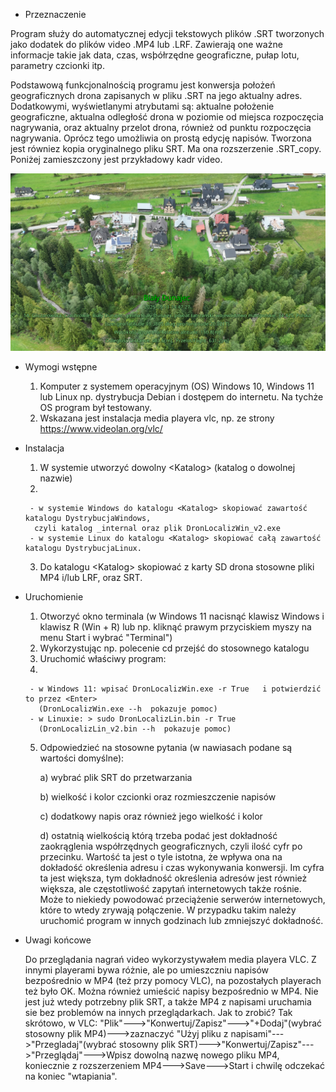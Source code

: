 * Przeznaczenie
  
Program służy do automatycznej edycji tekstowych plików .SRT tworzonych jako dodatek do plików video .MP4 lub .LRF. Zawierają one ważne informacje takie jak data, czas, wsþółrzędne geograficzne, pułap lotu, parametry czcionki itp.

Podstawową funkcjonalnością programu jest konwersja położeń geograficznych drona zapisanych w pliku .SRT na jego aktualny adres. Dodatkowymi, wyświetlanymi atrybutami są: aktualne położenie geograficzne, aktualna odległość drona w poziomie od miejsca rozpoczęcia nagrywania, oraz aktualny przelot drona, również od punktu rozpoczęcia nagrywania. Oprócz tego umożliwia on prostą edycję napisów. Tworzona jest równiez kopia oryginalnego pliku SRT. Ma ona rozszerzenie .SRT_copy.
Poniżej zamieszczony jest przykładowy kadr video.

![alt text](https://github.com/mbwasik/DronLocaliz_v2/blob/master/BD.png)

* Wymogi wstępne
     1) Komputer z systemem operacyjnym (OS) Windows 10, Windows 11 lub Linux np. dystrybucja Debian i dostępem do internetu. Na tychże OS program był testowany.
     2) Wskazana jest instalacja media playera vlc, np. ze strony https://www.videolan.org/vlc/ 

* Instalacja
     1) W systemie utworzyć dowolny \<Katalog\> (katalog o dowolnej nazwie)
     2) 
       - w systemie Windows do katalogu <Katalog> skopiować zawartość katalogu DystrybucjaWindows,
        czyli katalog _internal oraz plik DronLocalizWin_v2.exe
       - w systemie Linux do katalogu <Katalog> skopiować całą zawartość katalogu DystrybucjaLinux.
     3) Do katalogu \<Katalog\> skopiować z karty SD drona stosowne pliki MP4 i/lub LRF, oraz SRT.

* Uruchomienie
     1) Otworzyć okno terminala (w Windows 11 nacisnąć klawisz Windows i klawisz R (Win + R) lub np. kliknąć prawym przyciskiem myszy na menu Start i wybrać "Terminal") 
     2) Wykorzystując np. polecenie cd przejść do stosownego katalogu
     3) Uruchomić właściwy program:
     4) 
       - w Windows 11: wpisać DronLocalizWin.exe -r True   i potwierdzić to przez <Enter>
         (DronLocalizWin.exe --h  pokazuje pomoc)
       - w Linuxie: > sudo DronLocalizLin.bin -r True
         (DronLocalizLin_v2.bin --h  pokazuje pomoc)
     5) Odpowiedzieć na stosowne pytania (w nawiasach podane są wartości domyślne):

        a) wybrać plik SRT do przetwarzania  

        b) wielkość i kolor czcionki oraz rozmieszczenie napisów

        c) dodatkowy napis oraz również jego wielkość i kolor

        d) ostatnią wielkością którą trzeba podać jest dokładność zaokrąglenia współrzędnych geograficznych, czyli ilość cyfr po    przecinku. Wartość ta jest o tyle istotna, że wpływa ona na dokładość określenia  adresu i czas wykonywania konwersji.               Im cyfra ta jest większa, tym dokładność określenia adresów jest również większa, ale częstotliwość zapytań internetowych także rośnie.
  Może to niekiedy powodować przeciążenie serwerów internetowych, które to wtedy zrywają połączenie. W              przypadku takim należy uruchomić program w innych godzinach lub zmniejszyć dokładność.
      
* Uwagi końcowe
  
     Do przeglądania nagrań video wykorzystywałem media playera VLC. Z innymi playerami bywa różnie, ale po umieszczniu napisów bezpośrednio w MP4 (też przy pomocy VLC), na pozostałych playerach też było OK.
     Można również umieścić napisy bezpośrednio w MP4. Nie jest już wtedy potrzebny plik SRT, a także MP4 z napisami uruchamia sie bez problemów na innych przeglądarkach. Jak to zrobić? Tak skrótowo, w VLC:                                                  "Plik"--->"Konwertuj/Zapisz"--->"+Dodaj"(wybrać stosowny plik MP4)--->zaznaczyć "Użyj pliku z napisami"--->"Przegladaj"(wybrać stosowny plik SRT)--->"Konwertuj/Zapisz"--->"Przeglądaj"--->Wpisz dowolną nazwę nowego pliku MP4, koniecznie z rozszerzeniem MP4--->Save--->Start i chwilę odczekać na koniec "wtapiania".
